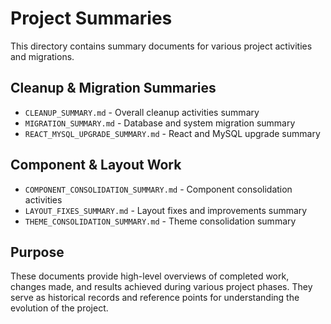 # Project Summaries

This directory contains summary documents for various project activities and migrations.

## Cleanup & Migration Summaries
- `CLEANUP_SUMMARY.md` - Overall cleanup activities summary
- `MIGRATION_SUMMARY.md` - Database and system migration summary
- `REACT_MYSQL_UPGRADE_SUMMARY.md` - React and MySQL upgrade summary

## Component & Layout Work
- `COMPONENT_CONSOLIDATION_SUMMARY.md` - Component consolidation activities
- `LAYOUT_FIXES_SUMMARY.md` - Layout fixes and improvements summary
- `THEME_CONSOLIDATION_SUMMARY.md` - Theme consolidation summary

## Purpose
These documents provide high-level overviews of completed work, changes made, and results achieved during various project phases. They serve as historical records and reference points for understanding the evolution of the project.
